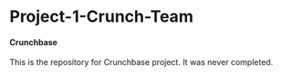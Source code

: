 # Project-1-Crunch-Team
#### Crunchbase

This is the repository for Crunchbase project.  It was never completed.
